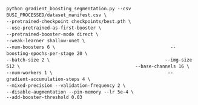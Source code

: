 `python gradient_boosting_segmentation.py --csv BUSI_PROCESSED/dataset_manifest.csv \`
`                                          --pretrained-checkpoint checkpoints/best.pth \ `
`                                          --use-pretrained-as-first-booster \`
`                                          --pretrained-booster-mode direct \`
`                                          --weak-learner shallow-unet \`
`                                          --num-boosters 6 \`
`                                          --boosting-epochs-per-stage 20 \`
`                                          --batch-size 2 \`
`                                          --img-size 512 \`
`                                          --base-channels 16 \`
`                                          --num-workers 1 \`
`                                          --gradient-accumulation-steps 4 \`
`                                          --mixed-precision --validation-frequency 2 \`
`                                          --disable-augmentation --pin-memory --lr 5e-4 \`
`                                          --add-booster-threshold 0.03`
